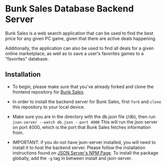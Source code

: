 # Bunk Sales Database Backend Server

Bunk Sales is a web search application that can be used to find the best price for any given PC game, given that there are active deals happening.

Additionally, the application can also be used to find all deals for a given online marketplace, as well as to save a user's favorites games to a "favorites" database.

## Installation

- To begin, please make sure that you've already forked and clone the frontend repository for [Bunk Sales](https://github.com/ZachatorCodes/phase-2-project).

- In order to install the backend server for Bunk Sales, first `fork` and `clone` this repository to your local device.

- Make sure you are in the directory with the db.json file (/db), then run `json-server --watch db.json --port 4000` This will run the json server on port 4000, which is the port that Bunk Sales fetches information from.

- IMPORTANT: if you do not have json-server installed, you will need to install it to host the backend server. Please follow the installation instructions found on [JSON Server's NPM Page](https://www.npmjs.com/package/json-server). To install the package globally, add the `-g` tag in between install and json-server.
